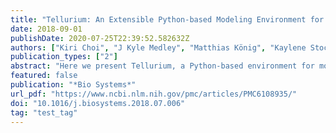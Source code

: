 ```yaml
---
title: "Tellurium: An Extensible Python-based Modeling Environment for Systems and Synthetic Biology"
date: 2018-09-01
publishDate: 2020-07-25T22:39:52.582632Z
authors: ["Kiri Choi", "J Kyle Medley", "Matthias König", "Kaylene Stocking", "Lucian Smith", "Stanley Gu", "Herbert M. Sauro"]
publication_types: ["2"]
abstract: "Here we present Tellurium, a Python-based environment for model building, simulation, and analysis that facilitates reproducibility of models in systems and synthetic biology. Tellurium is a modular, cross-platform, and open-source simulation environment composed of multiple libraries, plugins, and specialized modules and methods. Tellurium is a self-contained modeling platform which comes with a fully configured Python distribution. Two interfaces are provided, one based on the Spyder IDE which has an accessible user interface akin to MATLAB and a second based on the Jupyter Notebook, which is a format that contains live code, equations, visualizations, and narrative text. Tellurium uses libRoadRunner as the default SBML simulation engine which supports deterministic simulations, stochastic simulations, and steady-state analyses. Tellurium also includes Antimony, a human-readable model definition language which can be converted to and from SBML. Other standard Python scientific libraries such as NumPy, SciPy, and matplotlib are included by default. Additionally, we include several user-friendly plugins and advanced modules for a wide-variety of applications, ranging from complex algorithms for bifurcation analysis to multidimensional parameter scanning. By combining multiple libraries, plugins, and modules into a single package, Tellurium provides a unified but extensible solution for biological modeling and analysis for both novices and experts. Availability: tellurium.analogmachine.org"
featured: false
publication: "*Bio Systems*"
url_pdf: "https://www.ncbi.nlm.nih.gov/pmc/articles/PMC6108935/"
doi: "10.1016/j.biosystems.2018.07.006"
tag: "test_tag"
---
```


